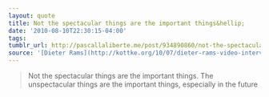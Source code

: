 ```yaml
---
layout: quote
title: Not the spectacular things are the important things&hellip;
date: '2010-08-10T22:30:15-04:00'
tags: 
tumblr_url: http://pascallaliberte.me/post/934890860/not-the-spectacular-things-are-the-important
source: '[Dieter Rams](http://kottke.org/10/07/dieter-rams-video-interview) on his approach to design'
---
```

> Not the spectacular things are the important things.  The unspectacular things are the important things, especially in the future
